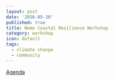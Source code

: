 ```yaml
---
layout: post
date: '2016-05-10'
published: true
title: Nome Coastal Resilience Workshop
category: workshop
icon: default
tags:
  - climate change
  - community
---
```

[Agenda](/assets/media/WorkshopAgendaforWeb.pdf)
